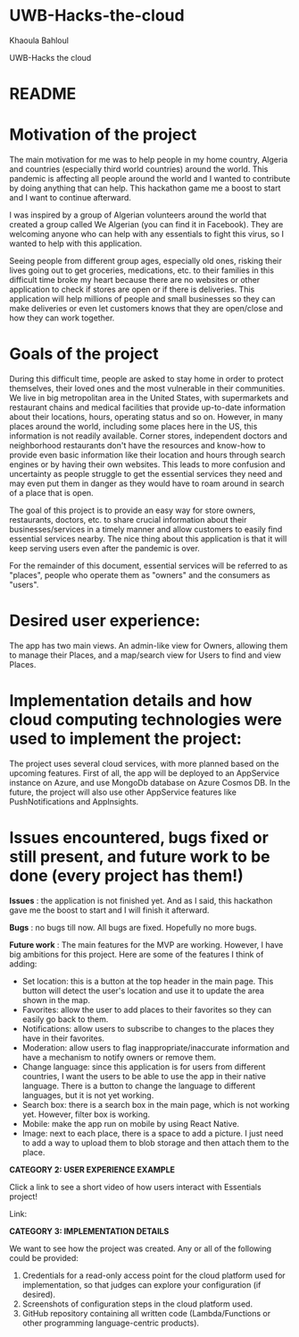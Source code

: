 # UWB-Hacks-the-cloud

Khaoula Bahloul

UWB-Hacks the cloud

# README

# Motivation of the project

The main motivation for me was to help people in my home country, Algeria and countries (especially third world countries) around the world. This pandemic is affecting all people around the world and I wanted to contribute by doing anything that can help. This hackathon game me a boost to start and I want to continue afterward.

I was inspired by a group of Algerian volunteers around the world that created a group called We Algerian (you can find it in Facebook). They are welcoming anyone who can help with any essentials to fight this virus, so I wanted to help with this application.

Seeing people from different group ages, especially old ones, risking their lives going out to get groceries, medications, etc. to their families in this difficult time broke my heart because there are no websites or other application to check if stores are open or if there is deliveries. This application will help millions of people and small businesses so they can make deliveries or even let customers knows that they are open/close and how they can work together.

# Goals of the project

During this difficult time, people are asked to stay home in order to protect themselves, their loved ones and the most vulnerable in their communities. We live in big metropolitan area in the United States, with supermarkets and restaurant chains and medical facilities that provide up-to-date information about their locations, hours, operating status and so on. However, in many places around the world, including some places here in the US, this information is not readily available. Corner stores, independent doctors and neighborhood restaurants don&#39;t have the resources and know-how to provide even basic information like their location and hours through search engines or by having their own websites. This leads to more confusion and uncertainty as people struggle to get the essential services they need and may even put them in danger as they would have to roam around in search of a place that is open.

The goal of this project is to provide an easy way for store owners, restaurants, doctors, etc. to share crucial information about their businesses/services in a timely manner and allow customers to easily find essential services nearby. The nice thing about this application is that it will keep serving users even after the pandemic is over.

For the remainder of this document, essential services will be referred to as &quot;places&quot;, people who operate them as &quot;owners&quot; and the consumers as &quot;users&quot;.

# Desired user experience:

The app has two main views. An admin-like view for Owners, allowing them to manage their Places, and a map/search view for Users to find and view Places.

# Implementation details and how cloud computing technologies were used to implement the project:

The project uses several cloud services, with more planned based on the upcoming features. First of all, the app will be deployed to an AppService instance on Azure, and use MongoDb database on Azure Cosmos DB. In the future, the project will also use other AppService features like PushNotifications and AppInsights.

# Issues encountered, bugs fixed or still present, and future work to be done (every project has them!)

**Issues** : the application is not finished yet. And as I said, this hackathon gave me the boost to start and I will finish it afterward.

**Bugs** : no bugs till now. All bugs are fixed. Hopefully no more bugs.

**Future work** : The main features for the MVP are working. However, I have big ambitions for this project. Here are some of the features I think of adding:

- Set location: this is a button at the top header in the main page. This button will detect the user&#39;s location and use it to update the area shown in the map.
- Favorites: allow the user to add places to their favorites so they can easily go back to them.
- Notifications: allow users to subscribe to changes to the places they have in their favorites.
- Moderation: allow users to flag inappropriate/inaccurate information and have a mechanism to notify owners or remove them.
- Change language: since this application is for users from different countries, I want the users to be able to use the app in their native language. There is a button to change the language to different languages, but it is not yet working.
- Search box: there is a search box in the main page, which is not working yet. However, filter box is working.
- Mobile: make the app run on mobile by using React Native.
- Image: next to each place, there is a space to add a picture. I just need to add a way to upload them to blob storage and then attach them to the place.

**CATEGORY 2: USER EXPERIENCE EXAMPLE**

Click a link to see a short video of how users interact with Essentials project!

Link:

**CATEGORY 3: IMPLEMENTATION DETAILS**

We want to see how the project was created. Any or all of the following could be provided:

1. Credentials for a read-only access point for the cloud platform used for implementation, so that judges can explore your configuration (if desired).
2. Screenshots of configuration steps in the cloud platform used.
3. GitHub repository containing all written code (Lambda/Functions or other programming language-centric products).
